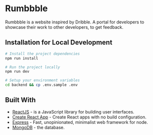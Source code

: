 # Rumbbble

Rumbbble is a website inspired by Dribble. A portal for developers to showcase their work to other developers, to get feedback.

## Installation for Local Development

```bash
# Install the project dependencies
npm run install

# Run the project locally
npm run dev

# Setup your environment variables
cd backend && cp .env.sample .env
```

## Built With

- [ReactJS](https://github.com/facebook/react) - is a JavaScript library for building user interfaces.
- [Create React App](https://github.com/facebook/create-react-app) - Create React apps with no build configuration.
- [Express](https://github.com/expressjs/express) - Fast, unopinionated, minimalist web framework for node.
- [MongoDB](https://github.com/mongodb/mongo) - the database.
